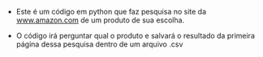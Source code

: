 * Este é um código em python que faz pesquisa no site da www.amazon.com de um produto de sua escolha.

* O código irá perguntar qual o produto e salvará o resultado da primeira página dessa pesquisa dentro de um arquivo .csv

